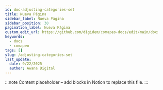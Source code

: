 ```yaml
---
id: doc-adjusting-categories-set
title: Nueva Página
sidebar_label: Nueva Página
sidebar_position: 30
pagination_label: Nueva Página
custom_edit_url: https://github.com/digidem/comapeo-docs/edit/main/docs/managing-projects/adjusting-categories-set.md
keywords:
  - docs
  - comapeo
tags: []
slug: /adjusting-categories-set
last_update:
  date: 9/22/2025
  author: Awana Digital
---
```


<!-- Placeholder content generated automatically because the Notion page is missing a Website Block. -->

:::note
Content placeholder – add blocks in Notion to replace this file.
:::
